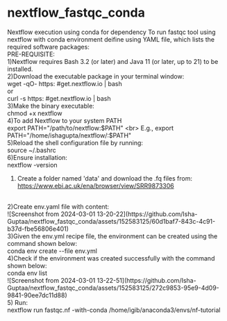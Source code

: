 # nextflow_fastqc_conda
Nextflow execution using conda for dependency
To run fastqc tool using nextflow with conda environment deifine using YAML file,  which lists the required software packages:
<br>
PRE-REQUISITE:
<br>
1)Nextflow requires Bash 3.2 (or later) and Java 11 (or later, up to 21) to be installed.
<br>
2)Download the executable package in your terminal window:
<br>
wget -qO- https: #get.nextflow.io | bash
<br>
or
<br>
curl -s https: #get.nextflow.io | bash
<br>
3)Make the binary executable:
<br>
chmod +x nextflow
<br>
4)To add Nextflow to your system PATH
<br>
export PATH="/path/to/nextflow:$PATH"
<br>
E.g., export PATH="/home/ishagupta/nextflow/:$PATH"
<br>
5)Reload the shell configuration file by running:
<br>
source ~/.bashrc
<br>
6)Ensure installation:
<br>
nextflow -version
<br>
1) Create a folder named 'data' and download the .fq files from: https://www.ebi.ac.uk/ena/browser/view/SRR9873306
<br>
2)Create env.yaml file with content:
<br>
![Screenshot from 2024-03-01 13-20-22](https://github.com/Isha-Guptaa/nextflow_fastqc_conda/assets/152583125/60d1baf7-843c-4c91-b37d-fbe56806e401)
<br>
3)Given the env.yml recipe file, the environment can be created using the command shown below:
<br>
conda env create --file env.yml
<br>
4)Check if the environment was created successfully with the command shown below:
<br>
conda env list
<br>
![Screenshot from 2024-03-01 13-22-51](https://github.com/Isha-Guptaa/nextflow_fastqc_conda/assets/152583125/272c9853-95e9-4d09-9841-90ee7dc11d88)
<br>
5) Run:
<br>
nextflow run fastqc.nf -with-conda /home/igib/anaconda3/envs/nf-tutorial
